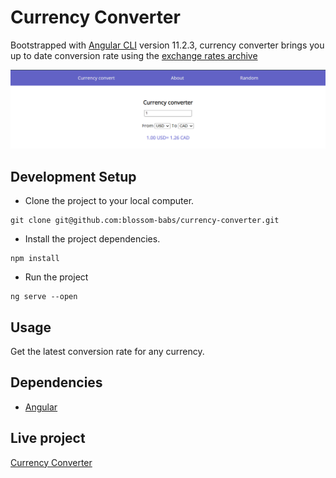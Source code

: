 # Currency Converter

Bootstrapped with [Angular CLI](https://github.com/angular/angular-cli) version 11.2.3, currency converter brings you up to date conversion rate using the [exchange rates archive](https://exchangeratesapi.io/)

<img src="/src/assets/preview.png"
     alt="Project preview"
    />

## Development Setup

- Clone the project to your local computer.
```
git clone git@github.com:blossom-babs/currency-converter.git
```
- Install the project dependencies.
```
npm install 
```
- Run the project 
```
ng serve --open
```
## Usage
Get the latest conversion rate for any currency.

## Dependencies
- [Angular](https://angular.io/)


## Live project 

[Currency Converter](https://angular.io/)

